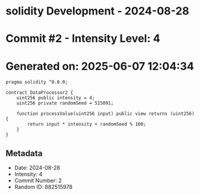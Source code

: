 ﻿# solidity Development - 2024-08-28
# Commit #2 - Intensity Level: 4
# Generated on: 2025-06-07 12:04:34
```solidity
pragma solidity ^0.8.0;

contract DataProcessor2 {
    uint256 public intensity = 4;
    uint256 private randomSeed = 515091;

    function processValue(uint256 input) public view returns (uint256) {
        return input * intensity + randomSeed % 100;
    }
}
```
## Metadata
- Date: 2024-08-28
- Intensity: 4
- Commit Number: 2
- Random ID: 882515978
